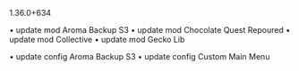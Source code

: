 1.36.0+634

• update mod Aroma Backup S3
• update mod Chocolate Quest Repoured
• update mod Collective
• update mod Gecko Lib

• update config Aroma Backup S3
• update config Custom Main Menu
